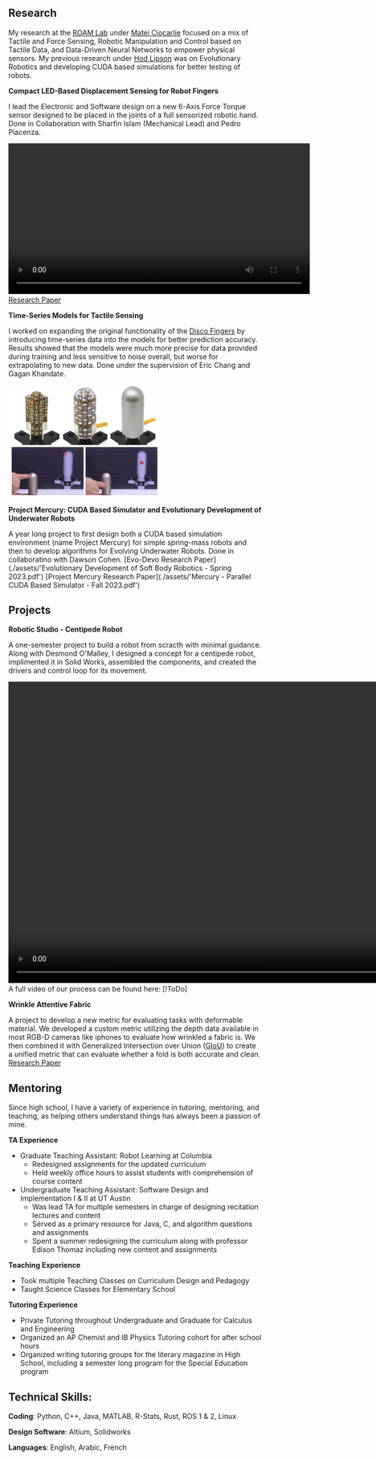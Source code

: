 <!--
# Robotics Engineer

## Education
- M.S., Mechanical Engineering - Robotics Concentration	| Columbia University (_May 2024_)	 			        		
- B.S., Electrical and Computer Engineering | The University of Texas at Austin (_May 2020_)

-->

## Research
My research at the [ROAM Lab](https://roam.me.columbia.edu/) under [Matei Ciocarlie](https://roam.me.columbia.edu/people/matei-ciocarlie) focused on a mix of Tactile and Force Sensing, Robotic Manipulation and Control based on Tactile Data, and Data-Driven Neural Networks to empower physical sensors. My previous research under [Hod Lipson](https://www.me.columbia.edu/faculty/hod-lipson) was on Evolutionary Robotics and developing CUDA based simulations for better testing of robots.

**Compact LED-Based Displacement Sensing for Robot Fingers**

I lead the Electronic and Software design on a new 6-Axis Force Torque sensor designed to be placed in the joints of a full sensorized robotic hand. Done in Collaboration with Sharfin Islam (Mechanical Lead) and Pedro Piacenza.

<video height="300" alt="6-Axis FT Video" src="./assets/FT_Optic_ICRA.mp4" controls></video>
[Research Paper](https://arxiv.org/abs/2410.03481)

**Time-Series Models for Tactile Sensing**

I worked on expanding the original functionality of the [Disco Fingers](https://www.engineering.columbia.edu/about/news/highly-dexterous-robot-hand-can-operate-dark-just-us) by introducing time-series data into the models for better prediction accuracy. Results showed that the models were much more precise for data provided during training and less sensitive to noise overall, but worse for extrapolating to new data. Done under the supervision of Eric Chang and Gagan Khandate.

<img width="300" alt="Disco Fingers" src="./assets/Disco-Fingers.png">

**Project Mercury: CUDA Based Simulator and Evolutionary Development of Underwater Robots**

A year long project to first design both a CUDA based simulation environment (name Project Mercury) for simple spring-mass robots and then to develop algorithms for Evolving Underwater Robots. Done in collaboratino with Dawson Cohen.
[Evo-Devo Research Paper](./assets/'Evolutionary Development of Soft Body Robotics - Spring 2023.pdf')
[Project Mercury Research Paper](./assets/'Mercury - Parallel CUDA Based Simulator - Fall 2023.pdf')

## Projects

**Robotic Studio - Centipede Robot**

A one-semester project to build a robot from scracth with minimal guidance. Along with Desmond O'Malley, I designed a concept for a centipede robot, implimented it in Solid Works, assembled the components, and created the drivers and control loop for its movement.

<video height="600" alt="Centipede Video" src="./assets/Centipede_Fastest_Motion.mp4" controls></video>
A full video of our process can be found here: [!ToDo]

**Wrinkle Attentive Fabric**

A project to develop a new metric for evaluating tasks with deformable material. We developed a custom metric utilizing the depth data available in most RGB-D cameras like iphones to evaluate how wrinkled a fabric is. We then combined it with Generalized Intersection over Union ([GIoU](https://giou.stanford.edu/)) to create a unified metric that can evaluate whether a fold is both accurate and clean.
[Research Paper](Wrinkle-attentive_Fabric_Manipulation_Metric.pdf)

## Mentoring
Since high school, I have a variety of experience in tutoring, mentoring, and teaching, as helping others understand things has always been a passion of mine.

**TA Experience**
- Graduate Teaching Assistant: Robot Learning at Columbia
    - Redesigned assignments for the updated curriculum
    - Held weekly office hours to assist students with comprehension of course content
- Undergraduate Teaching Assistant: Software Design and Implementation I & II at UT Austin
    - Was lead TA for multiple semesters in charge of designing recitation lectures and content
    - Served as a primary resource for Java, C, and algorithm questions and assignments
    - Spent a summer redesigning the curriculum along with professor Edison Thomaz including new content and assignments 

**Teaching Experience**
- Took multiple Teaching Classes on Curriculum Design and Pedagogy
- Taught Science Classes for Elementary School

**Tutoring Experience**
- Private Tutoring throughout Undergraduate and Graduate for Calculus and Engineering
- Organized an AP Chemist and IB Physics Tutoring cohort for after school hours
- Organized writing tutoring groups for the literary magazine in High School, including a semester long program for the Special Education program

## Technical Skills:
**Coding**: Python, C++, Java, MATLAB, R-Stats, Rust, ROS 1 & 2, Linux

**Design Software**: Altium, Solidworks

**Languages**: English, Arabic, French

<!--
Portfolio Test 09-22

<img width="68" alt="test_photo3" src="test_photo.png">

<img width="68" alt="test_photo4" src="./assets/headshot.png">

<video width="200" alt="test_video" src="./Centipede_Fastest_Motion.MOV" controls></video>
-->
